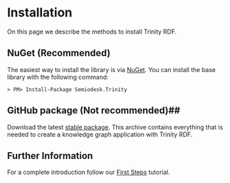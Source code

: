 # Installation #
On this page we describe the methods to install Trinity RDF.

## NuGet (Recommended) ##
The easiest way to install the library is via [NuGet](https://nuget.org/). You can install the base library with the following command:

```
> PM> Install-Package Semiodesk.Trinity
```

## GitHub package (Not recommended)##
Download the latest [stable package](https://github.com/semiodesk/Trinity-RDF/releases). 
This archive contains everything that is needed to create a knowledge graph application with Trinity RDF.

## Further Information ##
For a complete introduction follow our [First Steps](firstSteps.md) tutorial.

